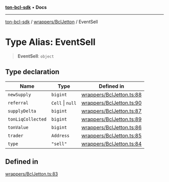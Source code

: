 [**ton-bcl-sdk**](../../../README.md) • **Docs**

***

[ton-bcl-sdk](../../../README.md) / [wrappers/BclJetton](../README.md) / EventSell

# Type Alias: EventSell

> **EventSell**: `object`

## Type declaration

| Name | Type | Defined in |
| ------ | ------ | ------ |
| `newSupply` | `bigint` | [wrappers/BclJetton.ts:88](https://github.com/ton-fun-tech/ton-bcl-sdk/blob/ffd6d588d9dc3d518bbd0964504b3e82bf668687/src/wrappers/BclJetton.ts#L88) |
| `referral` | `Cell` \| `null` | [wrappers/BclJetton.ts:90](https://github.com/ton-fun-tech/ton-bcl-sdk/blob/ffd6d588d9dc3d518bbd0964504b3e82bf668687/src/wrappers/BclJetton.ts#L90) |
| `supplyDelta` | `bigint` | [wrappers/BclJetton.ts:87](https://github.com/ton-fun-tech/ton-bcl-sdk/blob/ffd6d588d9dc3d518bbd0964504b3e82bf668687/src/wrappers/BclJetton.ts#L87) |
| `tonLiqCollected` | `bigint` | [wrappers/BclJetton.ts:89](https://github.com/ton-fun-tech/ton-bcl-sdk/blob/ffd6d588d9dc3d518bbd0964504b3e82bf668687/src/wrappers/BclJetton.ts#L89) |
| `tonValue` | `bigint` | [wrappers/BclJetton.ts:86](https://github.com/ton-fun-tech/ton-bcl-sdk/blob/ffd6d588d9dc3d518bbd0964504b3e82bf668687/src/wrappers/BclJetton.ts#L86) |
| `trader` | `Address` | [wrappers/BclJetton.ts:85](https://github.com/ton-fun-tech/ton-bcl-sdk/blob/ffd6d588d9dc3d518bbd0964504b3e82bf668687/src/wrappers/BclJetton.ts#L85) |
| `type` | `"sell"` | [wrappers/BclJetton.ts:84](https://github.com/ton-fun-tech/ton-bcl-sdk/blob/ffd6d588d9dc3d518bbd0964504b3e82bf668687/src/wrappers/BclJetton.ts#L84) |

## Defined in

[wrappers/BclJetton.ts:83](https://github.com/ton-fun-tech/ton-bcl-sdk/blob/ffd6d588d9dc3d518bbd0964504b3e82bf668687/src/wrappers/BclJetton.ts#L83)
